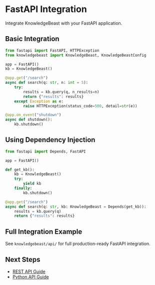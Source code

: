 # FastAPI Integration

Integrate KnowledgeBeast with your FastAPI application.

## Basic Integration

```python
from fastapi import FastAPI, HTTPException
from knowledgebeast import KnowledgeBeast, KnowledgeBeastConfig

app = FastAPI()
kb = KnowledgeBeast()

@app.get("/search")
async def search(q: str, n: int = 5):
    try:
        results = kb.query(q, n_results=n)
        return {"results": results}
    except Exception as e:
        raise HTTPException(status_code=500, detail=str(e))

@app.on_event("shutdown")
async def shutdown():
    kb.shutdown()
```

## Using Dependency Injection

```python
from fastapi import Depends, FastAPI

app = FastAPI()

def get_kb():
    kb = KnowledgeBeast()
    try:
        yield kb
    finally:
        kb.shutdown()

@app.get("/search")
async def search(q: str, kb: KnowledgeBeast = Depends(get_kb)):
    results = kb.query(q)
    return {"results": results}
```

## Full Integration Example

See `knowledgebeast/api/` for full production-ready FastAPI integration.

## Next Steps

- [REST API Guide](../guides/rest-api.md)
- [Python API Guide](../guides/python-api.md)
